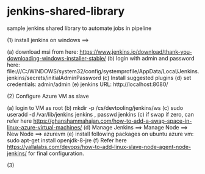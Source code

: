 # jenkins-shared-library
sample jenkins shared library to automate jobs in pipeline

(1) install jenkins on windows ==>

(a) download msi from here: https://www.jenkins.io/download/thank-you-downloading-windows-installer-stable/
(b) login with admin and password here: file:///C:/WINDOWS/system32/config/systemprofile/AppData/Local/Jenkins.jenkins/secrets/initialAdminPassword
(c) Install suggested plugins
(d) set credentials: admin/admin
(e) jenkins URL: http://localhost:8080/

(2) Configure Azure VM as slave

(a) login to VM as root
(b) mkdir -p /cs/devtooling/jenkins/ws
(c) sudo useradd -d /var/lib/jenkins jenkins , passwd jenkins 
(c) if swap if zero, can refer here https://ghanshammahajan.com/how-to-add-a-swap-space-in-linux-azure-virtual-machines/
(d) Manage Jenkins ==> Manage Node ==> New Node ==> azurevm
(e) install following packages on ubuntu azure vm: sudo apt-get install openjdk-8-jre
(f) Refer here https://yallalabs.com/devops/how-to-add-linux-slave-node-agent-node-jenkins/ for final configuration. 

(3) 
 


